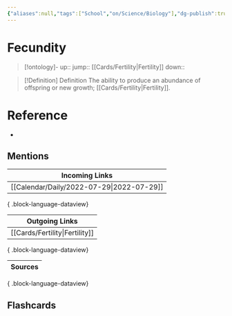 ```yaml
---
{"aliases":null,"tags":["School","on/Science/Biology"],"dg-publish":true,"permalink":"/cards/fecundity/","dgPassFrontmatter":true}
---
```


# Fecundity

> [!ontology]-
> up:: 
> jump:: [[Cards/Fertility\|Fertility]]
> down:: 

> [!Definition] Definition
> The ability to produce an abundance of offspring or new growth; [[Cards/Fertility\|Fertility]].

# Reference

- 

## Mentions

| Incoming Links                               |
| -------------------------------------------- |
| [[Calendar/Daily/2022-07-29\|2022-07-29]] |

{ .block-language-dataview}

| Outgoing Links                    |
| --------------------------------- |
| [[Cards/Fertility\|Fertility]] |

{ .block-language-dataview}

| Sources |
| ------- |

{ .block-language-dataview}

## Flashcards